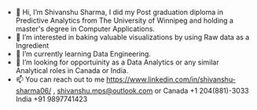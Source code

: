 - 👋 Hi, I’m Shivanshu Sharma, I did my Post graduation diploma in Predictive Analytics from The University of Winnipeg and holding a master's degree in Computer Applications.
- 👀 I’m interested in baking valuable visualizations by using Raw data as a Ingredient
- 🌱 I’m currently learning Data Engineering. 
- 💞️ I’m looking for opportuinity as a Data Analytics or any similar Analytical roles in Canada or India. 
- 📫 You can reach out to me https://www.linkedin.com/in/shivanshu-sharma06/ , shivanshu.mps@outlook.com or Canada +1 204(881)-3033 India +91 9897741423

<!---
shivanshu1779/shivanshu1779 is a ✨ special ✨ repository because its `README.md` (this file) appears on your GitHub profile.
You can click the Preview link to take a look at your changes.
--->
